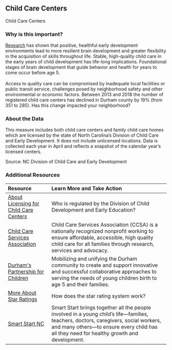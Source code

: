 ## Child Care Centers
Child Care Centers

### Why is this important?
[Research](http://developingchild.harvard.edu/resources/reports_and_working_papers/foundations-of-lifelong-health/) has shown that positive, healthful early development environments lead to more resilient brain development and greater flexibility in the acquisition of skills throughout life. Stable, high-quality child care in the early years of child development has life-long implications. Foundational stages of brain development that guide behavior and health for years to come occur before age 5. <br> <br> Access to quality care can be compromised by inadequate local facilities or public transit service, challenges posed by neighborhood safety and other environmental or economic factors. Between 2013 and 2018 the number of registered child care centers has declined in Durham county by 19% (from 351 to 285). Has this change impacted your neighborhood?

### About the Data
This measure includes both child care centers and family child care homes which are licensed by the state of North Carolina’s Division of Child Care and Early Development. It does not include unlicensed locations. Data is collected each year in April and reflects a snapshot of the calendar year’s licensed centers.

Source: NC Division of Child Care and Early Development 

### Additional Resources

|Resource | Learn More and Take Action | 
|:--- | :--- |
|[About Licensing for Child Care Centers](http://ncchildcare.nc.gov/providers/pv_sn2_rcc.asp) | Who is regulated by the Division of Child Development and Early Education?
|[Child Care Services Association](http://www.childcareservices.org/)| Child Care Services Association (CCSA) is a nationally recognized nonprofit working to ensure affordable, accessible, high quality child care for all families through research, services and advocacy.
|[Durham's Partnership for Children](http://www.dpfc.net/) | Mobilizing and unifying the Durham community to create and support innovative and successful collaborative approaches to serving the needs of young children birth to age 5 and their families.
|[More About Star Ratings](http://ncchildcare.nc.gov/providers/pv_sn2_hpae.asp) | How does the star rating system work?
|[Smart Start NC](http://www.smartstart.org/) | Smart Start brings together all the people involved in a young child’s life—families, teachers, doctors, caregivers, social workers, and many others—to ensure every child has all they need for healthy growth and development.
